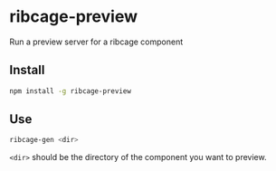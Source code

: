 ribcage-preview
===============

Run a preview server for a ribcage component


## Install

```sh
npm install -g ribcage-preview
```

## Use

```sh
ribcage-gen <dir>
```

`<dir>` should be the directory of the component you want to preview.
